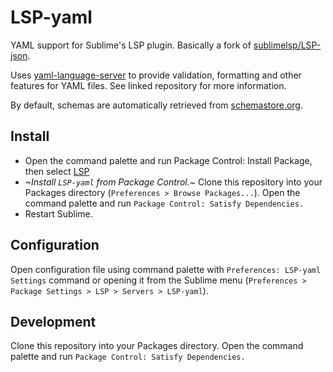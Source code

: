 # LSP-yaml

YAML support for Sublime's LSP plugin. Basically a fork of [sublimelsp/LSP-json](https://github.com/sublimelsp/LSP-json).

Uses [yaml-language-server](https://github.com/redhat-developer/yaml-language-server) to provide validation, formatting and other features for YAML files. See linked repository for more information.

By default, schemas are automatically retrieved from [schemastore.org](http://schemastore.org/).

## Install

* Open the command palette and run Package Control: Install Package, then select [LSP](https://packagecontrol.io/packages/LSP)
* *~Install `LSP-yaml` from Package Control.~* Clone this repository into your Packages directory (`Preferences > Browse Packages...`). Open the command palette and run `Package Control: Satisfy Dependencies.`
* Restart Sublime.

## Configuration

Open configuration file using command palette with `Preferences: LSP-yaml Settings` command or opening it from the Sublime menu (`Preferences > Package Settings > LSP > Servers > LSP-yaml`).

## Development

Clone this repository into your Packages directory. Open the command palette and run `Package Control: Satisfy Dependencies.`
